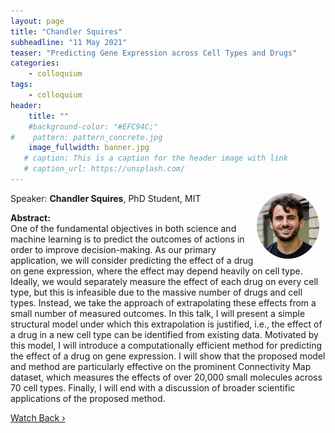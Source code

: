 ```yaml
---
layout: page
title: "Chandler Squires"
subheadline: "11 May 2021"
teaser: "Predicting Gene Expression across Cell Types and Drugs"
categories:
    - colloquium
tags:
    - colloquium
header:
    title: ""
    #background-color: "#EFC94C;"
#    pattern: pattern_concrete.jpg
    image_fullwidth: banner.jpg
   # caption: This is a caption for the header image with link
   # caption_url: https://unsplash.com/
---
```


 <img src="../../members/ChandlerSquires.png"
     alt="ChandlerSquires"
     width="100"
     style="float: right; margin-right: 10px; border-radius:50%;" />


Speaker: **Chandler Squires**, PhD Student, MIT

**Abstract:** <br/>
One of the fundamental objectives in both science and machine learning is to predict the outcomes of actions in order to improve decision-making. As our primary application, we will consider predicting the effect of a drug on gene expression, where the effect may depend heavily on cell type.
 Ideally, we would separately measure the effect of each drug on every cell type, but this is infeasible due to the massive number of drugs and cell types. Instead, we take the approach of extrapolating these effects from a small number of measured outcomes. In this talk, I will present a simple structural model under which this extrapolation is justified, i.e., the effect of a drug in a new cell type can be identified from existing data. Motivated by this model, I will introduce a computationally efficient method for predicting the effect of a drug on gene expression. I will show that the proposed model and method are particularly effective on the prominent Connectivity Map dataset, which measures the effects of over 20,000 small molecules across 70 cell types. Finally, I will end with a discussion of broader scientific applications of the proposed method.


<a class="radius button small" href="https://drive.google.com/file/d/1dUVzLi43NNVgyPEF4JnK07laliUQKaiL/view?usp=sharing">Watch Back ›</a>

[1]: https://bereau.group/
[2]: /blog/
[9]: /contact/
[3]:https://github.com/undark-lab/swyft
[4]:https://arxiv.org/abs/2011.13951
[5]:http://www.mathben.com/
[6]:https://pubs.acs.org/doi/10.1021/acs.jctc.0c00981
[7]:https://github.com/Ensing-Laboratory/FABULOUS
